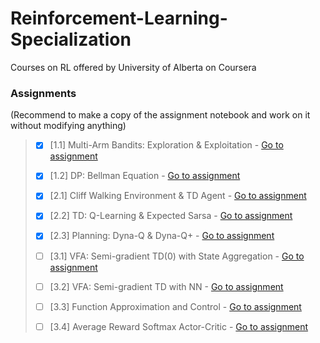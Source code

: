 # Reinforcement-Learning-Specialization
Courses on RL offered by University of Alberta on Coursera
 ### Assignments 
 (Recommend to make a copy of the assignment notebook and work on it without modifying anything)
 
 
 > - [x] [1.1] Multi-Arm Bandits: Exploration & Exploitation -  [Go to assignment](https://github.com/sophot/Reinforcement-Learning-Specialization/tree/master/1_Fundamentals%20of%20Reinforcement%20Learning/Week%201/Notebook:%20Bandits%20and%20Exploration-Exploitation)
 >
 > - [x] [1.2] DP: Bellman Equation - [Go to assignment](https://github.com/sophot/Reinforcement-Learning-Specialization/tree/master/1_Fundamentals%20of%20Reinforcement%20Learning/Week%204/Notebook:%20Optimal%20Policies%20with%20Dynamic%20Programming)
 >
 > - [x] [2.1] Cliff Walking Environment & TD Agent - [Go to assignment](https://github.com/sophot/Reinforcement-Learning-Specialization/tree/master/2_Sample-based%20Learning%20Methods/Week%203/Notebook:%20Policy%20Evaluation%20with%20Temporal%20Difference%20Learning)
 >
 > - [x] [2.2] TD: Q-Learning & Expected Sarsa - [Go to assignment](https://github.com/sophot/Reinforcement-Learning-Specialization/tree/master/2_Sample-based%20Learning%20Methods/Week%204/Notebook:%20Q-Learning%20and%20Expected%20Sarsa)
 >
 > - [x] [2.3] Planning: Dyna-Q & Dyna-Q+ - [Go to assignment](https://github.com/sophot/Reinforcement-Learning-Specialization/tree/master/2_Sample-based%20Learning%20Methods/Week%205/Notebook:%20Dyna-Q%20and%20Dyna-Q%2B)
 >
 > - [ ] [3.1] VFA: Semi-gradient TD(0) with State Aggregation - [Go to assignment](https://github.com/sophot/Reinforcement-Learning-Specialization/tree/master/3_Prediction%20and%20Control%20with%20Function%20Approximation/Week%201/Notebook:%20Semi-gradient%20TD(0)%20with%20State%20Aggregation)
 >
 > - [ ] [3.2] VFA: Semi-gradient TD with NN - [Go to assignment](https://github.com/sophot/Reinforcement-Learning-Specialization/tree/master/3_Prediction%20and%20Control%20with%20Function%20Approximation/Week%202/Notebook:%20Semi-gradient%20TD%20with%20a%20Neural%20Network)
 >
 > - [ ] [3.3] Function Approximation and Control - [Go to assignment](https://github.com/sophot/Reinforcement-Learning-Specialization/tree/master/3_Prediction%20and%20Control%20with%20Function%20Approximation/Week%203/Notebook:%20Function%20Approximation%20and%20Control)
 > 
 > - [ ] [3.4] Average Reward Softmax Actor-Critic - [Go to assignment](https://github.com/sophot/Reinforcement-Learning-Specialization/tree/master/3_Prediction%20and%20Control%20with%20Function%20Approximation/Week%204/Notebook:%20Average%20Reward%20Softmax%20Actor-Critic%20using%20Tile-coding)
 >
